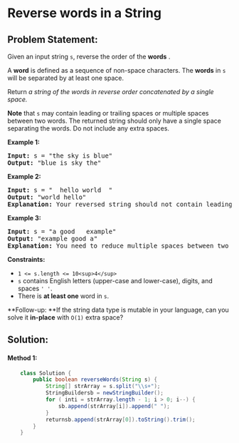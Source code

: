 # Reverse words in a String

## Problem Statement:

Given an input string `s`, reverse the order of the  **words** .

A **word** is defined as a sequence of non-space characters. The **words** in `s` will be separated by at least one space.

Return *a string of the words in reverse order concatenated by a single space.*

**Note** that `s` may contain leading or trailing spaces or multiple spaces between two words. The returned string should only have a single space separating the words. Do not include any extra spaces.

**Example 1:**

<pre><strong>Input:</strong> s = "the sky is blue"
<strong>Output:</strong> "blue is sky the"
</pre>

**Example 2:**

<pre><strong>Input:</strong> s = "  hello world  "
<strong>Output:</strong> "world hello"
<strong>Explanation:</strong> Your reversed string should not contain leading or trailing spaces.
</pre>

**Example 3:**

<pre><strong>Input:</strong> s = "a good   example"
<strong>Output:</strong> "example good a"
<strong>Explanation:</strong> You need to reduce multiple spaces between two words to a single space in the reversed string.
</pre>

**Constraints:**

* `1 <= s.length <= 10<sup>4</sup>`
* `s` contains English letters (upper-case and lower-case), digits, and spaces `' '`.
* There is **at least one** word in `s`.

**Follow-up: **If the string data type is mutable in your language, can you solve it **in-place** with `O(1)` extra space?

## Solution:

#### Method 1:

```java
    class Solution {
        public boolean reverseWords(String s) {
            String[] strArray = s.split("\\s+");
            StringBuildersb = newStringBuilder();
            for ( inti = strArray.length - 1; i > 0; i--) {
                sb.append(strArray[i]).append(" ");
            }
            returnsb.append(strArray[0]).toString().trim();
        }
    }
```
